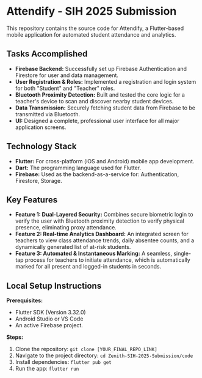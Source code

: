 # Attendify - SIH 2025 Submission

This repository contains the source code for Attendify, a Flutter-based mobile application for automated student attendance and analytics.

## Tasks Accomplished

- **Firebase Backend:** Successfully set up Firebase Authentication and Firestore for user and data management.
- **User Registration & Roles:** Implemented a registration and login system for both "Student" and "Teacher" roles.
- **Bluetooth Proximity Detection:** Built and tested the core logic for a teacher's device to scan and discover nearby student devices.
- **Data Transmission:** Securely fetching student data from Firebase to be transmitted via Bluetooth.
- **UI:** Designed a complete, professional user interface for all major application screens.

## Technology Stack

- **Flutter:** For cross-platform (iOS and Android) mobile app development.
- **Dart:** The programming language used for Flutter.
- **Firebase:** Used as the backend-as-a-service for: Authentication, Firestore, Storage.
    

## Key Features

- **Feature 1: Dual-Layered Security:** Combines secure biometric login to verify the user with Bluetooth proximity detection to verify physical presence, eliminating proxy attendance.
- **Feature 2: Real-time Analytics Dashboard:** An integrated screen for teachers to view class attendance trends, daily absentee counts, and a dynamically generated list of at-risk students.
- **Feature 3: Automated & Instantaneous Marking:** A seamless, single-tap process for teachers to initiate attendance, which is automatically marked for all present and logged-in students in seconds.

## Local Setup Instructions

**Prerequisites:**
- Flutter SDK (Version 3.32.0)
- Android Studio or VS Code
- An active Firebase project.

**Steps:**
1. Clone the repository:
   `git clone [YOUR_FINAL_REPO_LINK]`
2. Navigate to the project directory:
   `cd Zenith-SIH-2025-Submission/code`
3. Install dependencies:
   `flutter pub get`
4. Run the app:
   `flutter run`
